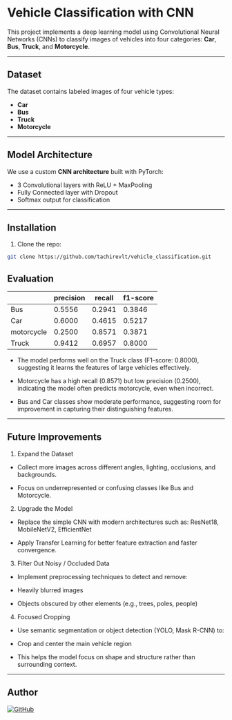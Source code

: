 #  Vehicle Classification with CNN

This project implements a deep learning model using Convolutional Neural Networks (CNNs) to classify images of vehicles into four categories: **Car**, **Bus**, **Truck**, and **Motorcycle**.

---

##  Dataset

The dataset contains labeled images of four vehicle types:
- **Car**
- **Bus**
- **Truck**
- **Motorcycle**


---

##  Model Architecture

We use a custom **CNN architecture** built with PyTorch:

- 3 Convolutional layers with ReLU + MaxPooling
- Fully Connected layer with Dropout
- Softmax output for classification

---

##  Installation

1. Clone the repo:
```bash
git clone https://github.com/tachirevlt/vehicle_classification.git
```

## Evaluation

|             | precision |   recall | f1-score |
|-------------|-----------|----------|----------|
|        Bus  |   0.5556  |  0.2941  |  0.3846  |
|        Car  |   0.6000  |  0.4615  |  0.5217  |
| motorcycle  |   0.2500  |  0.8571  |  0.3871  |
|      Truck  |   0.9412  |  0.6957  |  0.8000  |

- The model performs well on the Truck class (F1-score: 0.8000), suggesting it learns the features of large vehicles effectively.

- Motorcycle has a high recall (0.8571) but low precision (0.2500), indicating the model often predicts motorcycle, even when incorrect.

- Bus and Car classes show moderate performance, suggesting room for improvement in capturing their distinguishing features.

---

## Future Improvements

1. Expand the Dataset
- Collect more images across different angles, lighting, occlusions, and backgrounds.

- Focus on underrepresented or confusing classes like Bus and Motorcycle.

2. Upgrade the Model
- Replace the simple CNN with modern architectures such as:
ResNet18, MobileNetV2, EfficientNet

- Apply Transfer Learning for better feature extraction and faster convergence.

3. Filter Out Noisy / Occluded Data
- Implement preprocessing techniques to detect and remove:

- Heavily blurred images

- Objects obscured by other elements (e.g., trees, poles, people)

4.  Focused Cropping
- Use semantic segmentation or object detection (YOLO, Mask R-CNN) to:

- Crop and center the main vehicle region

- This helps the model focus on shape and structure rather than surrounding context.

---

## Author

[![GitHub](https://img.shields.io/badge/GitHub-tachirevlt-blue?logo=github)](https://github.com/tachirevlt)
